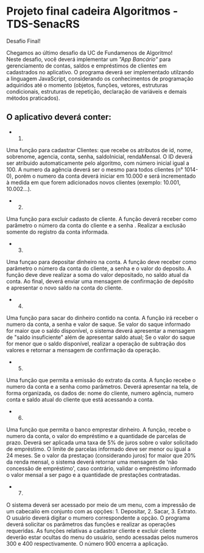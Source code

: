# Projeto final cadeira Algoritmos - TDS-SenacRS 

Desafio Final!

Chegamos ao último desafio da UC de Fundamenos de Algoritmo!  
Neste desafio, você deverá implementar um *"App Bancário"* para gerenciamento de contas, saldos e empréstimos de clientes em cadastrados no aplicativo.
O programa deverá ser implementado utilzando a linguagem JavaScript, considerando os conhecimentos de programação adquiridos até o momento (objetos, funções, vetores, estruturas condicionais, estruturas de repetição, declaração de variáveis e demais métodos praticados).
## O aplicativo deverá conter: 

* 1. 
Uma função para cadastrar Clientes: que recebe os atributos de id, nome, sobrenome, agencia, conta, senha, saldoInicial, rendaMensal. O ID deverá ser atribuido automaticamente pelo algoritmo, com número inicial igual a 100. A numero da agência deverá ser o mesmo para todos clientes (n° 1014-0), porém o numero da conta deverá iniciar em 10.000 e será incrementado à medida em que forem adicionados novos clientes (exemplo: 10.001, 10.002...).

* 2.
 Uma função para excluir cadasto de cliente. A função deverá receber como parâmetro o número da conta do cliente e a senha . Realizar a exclusão somente do registro da conta informada.

* 3. 
Uma funçao para depositar dinheiro na conta. A função deve receber como parâmetro o número da conta do cliente, a senha e o valor do deposito. A função deve deve realizar a soma do valor depositado, no saldo atual da conta. Ao final, deverá enviar uma mensagem de confirmação de depósito e apresentar o novo saldo na conta do cliente.

* 4. 
Uma função para sacar do dinheiro contido na conta. A função irá receber o numero da conta, a senha e valor de saque. Se valor do saque informado for maior que o saldo disponível, o sistema deverá apresentar a mensagem de "saldo insuficiente" além de apresentar saldo atual; Se o valor do saque for menor que o saldo disponível, realizar a operação de subtração dos valores e retornar a mensagem de confirmação da operação.

* 5. 
Uma função que permita a emissão do extrato da conta. A função recebe o numero da conta e a senha como parâmetros. Deverá apresentar na tela, de forma organizada, os dados de: nome do cliente, numero agência, numero conta e saldo atual do cliente que está acessando a conta.

* 6. 
Uma função que permita o banco emprestar dinheiro. A função, recebe o numero da conta, o valor do empréstimo e a quantidade de parcelas de prazo. Deverá ser aplicada uma taxa de 5% de juros sobre o valor solicitado de empréstimo. O limite de parcelas informado deve ser menor ou igual a 24 meses. Se o valor da prestaçao (considerando juros) for maior que 20% da renda mensal, o sistema deverá retornar uma mensagem de 'não concessão de empréstimo', caso contrário, validar o empréstimo informado o valor mensal a ser pago e a quantidade de prestações contratadas.

* 7.
 O sistema deverá ser acessado por meio de um menu, com a impressão de um cabecalio em conjunto com as opções: 1. Depositar, 2. Sacar, 3. Extrato. O usuário deverá digitar o mumero correspondente a opção. O programa deverá solicitar os parâmetros das funções e realizar as operações requeridas. As funções relativas a cadastrar cliente e excluir cliente deverão estar ocultas do menu do usuário, sendo acessadas pelos numeros 300 e 400 respectivamente. O número 900 encerra a aplicação.
